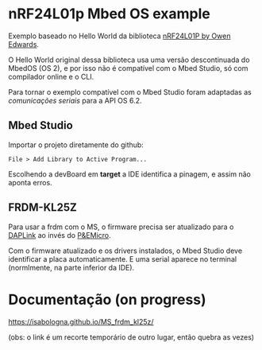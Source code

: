 # nRF24L01p Mbed OS example

Exemplo baseado no Hello World da biblioteca [nRF24L01P by Owen Edwards](https://os.mbed.com/users/Owen/code/nRF24L01P/). 

O Hello World original dessa biblioteca usa uma versão descontinuada do MbedOS (OS 2), e por isso não é compatível com o Mbed Studio, só com compilador online e o CLI.

Para tornar o exemplo compatível com o Mbed Studio foram adaptadas as *comunicações seriais* para a API OS 6.2. 

## Mbed Studio

Importar o projeto diretamente do github: 
```
File > Add Library to Active Program...
```

Escolhendo a devBoard em **target** a IDE identifica a pinagem, e assim não aponta erros. 

## FRDM-KL25Z

Para usar a frdm com o MS, o firmware precisa ser atualizado para o [DAPLink](open_sda_bin/k20dx_frdmkl25z_if_crc.bin) ao invés do [P&EMicro](open_sda_bin/MSD-DEBUG-FRDM-KL25Z_Pemicro_v118.SDA). 

Com o firmware atualizado e os drivers instalados, o Mbed Studio deve identificar a placa automaticamente. E uma serial aparece no terminal (normlmente, na parte inferior da IDE).

# Documentação (on progress)
https://isabologna.github.io/MS_frdm_kl25z/

(obs: o link é um recorte temporário de outro lugar, então quebra as vezes)

